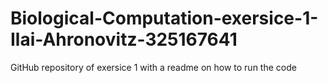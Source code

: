 # Biological-Computation-exersice-1-Ilai-Ahronovitz-325167641
GitHub repository of exersice 1 with a readme on how to run the code
